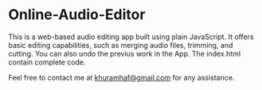 # Online-Audio-Editor
This is a web-based audio editing app built using plain JavaScript. It offers basic editing capabilities, such as merging audio files, trimming, and cutting. You can also undo the 
previus work in the App. The index.html contain complete code.

Feel free to contact me at khuramhaf@gmail.com for any assistance.
